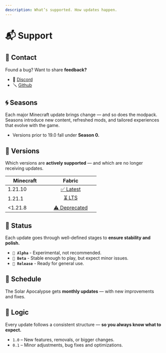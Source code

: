 ```yaml
---
description: What’s supported. How updates happen.
---
```


# 📬 Support

## 📩 Contact

Found a bug? Want to share **feedback?**

* 💬 [Discord](https://discord.gg/XGGtydHrSb)
* 🪛 [Github](https://github.com/seriousfreezing/the-solar-apocalypse)

## 🌀 Seasons

Each major Minecraft update brings change — and so does the modpack. Seasons introduce new content, refreshed mods, and tailored experiences that evolve with the game.

* Versions prior to 19.0 fall under **Season 0.**

## 📘 Versions

Which versions are **actively supported** — and which are no longer receiving updates.

<table><thead><tr><th width="109.99993896484375">Minecraft</th><th width="150.4000244140625" align="center">Fabric</th></tr></thead><tbody><tr><td>1.21.10</td><td align="center"><a data-footnote-ref href="#user-content-fn-1">✅ Latest</a></td></tr><tr><td>1.21.1</td><td align="center"><a data-footnote-ref href="#user-content-fn-2">⏳ LTS</a></td></tr><tr><td>&#x3C;1.21.8</td><td align="center"><a data-footnote-ref href="#user-content-fn-3">⚠️ Deprecated</a></td></tr></tbody></table>

## 🚦 Status

Each update goes through well-defined stages to **ensure stability and polish.**

* **`🧪 Alpha`** - Experimental, not recommended.
* **`🔧 Beta`** - Stable enough to play, but expect minor issues.
* **`🚀 Release`** - Ready for general use.

## 📅 Schedule

The Solar Apocalypse gets **monthly updates** — with new improvements and fixes.

## 📐 Logic

Every update follows a consistent structure — **so you always know what to expect.**

* `1.0` – New features, removals, or bigger changes.
* `0.1` – Minor adjustments, bug fixes and optimizations.

[^1]: Actively developed and supported.

[^2]: Receives only bug fixes and essential updates.

[^3]: No longer supported or updated.
